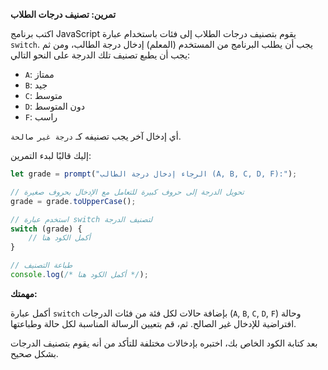 **تمرين: تصنيف درجات الطلاب**

اكتب برنامج JavaScript يقوم بتصنيف درجات الطلاب إلى فئات باستخدام عبارة `switch`. يجب أن يطلب البرنامج من المستخدم (المعلم) إدخال درجة الطالب، ومن ثم يجب أن يطبع تصنيف تلك الدرجة على النحو التالي:

- `A`: ممتاز
- `B`: جيد
- `C`: متوسط
- `D`: دون المتوسط
- `F`: راسب

أي إدخال آخر يجب تصنيفه كـ `درجة غير صالحة`.

إليك قالبًا لبدء التمرين:

```javascript
let grade = prompt("الرجاء إدخال درجة الطالب (A, B, C, D, F):");

// تحويل الدرجة إلى حروف كبيرة للتعامل مع الإدخال بحروف صغيرة
grade = grade.toUpperCase();

// استخدم عبارة switch لتصنيف الدرجة
switch (grade) {
    // أكمل الكود هنا
}

// طباعة التصنيف
console.log(/* أكمل الكود هنا */);
```

**مهمتك:**

أكمل عبارة `switch` بإضافة حالات لكل فئة من فئات الدرجات (`A`, `B`, `C`, `D`, `F`) وحالة افتراضية للإدخال غير الصالح. ثم، قم بتعيين الرسالة المناسبة لكل حالة وطباعتها.

بعد كتابة الكود الخاص بك، اختبره بإدخالات مختلفة للتأكد من أنه يقوم بتصنيف الدرجات بشكل صحيح.